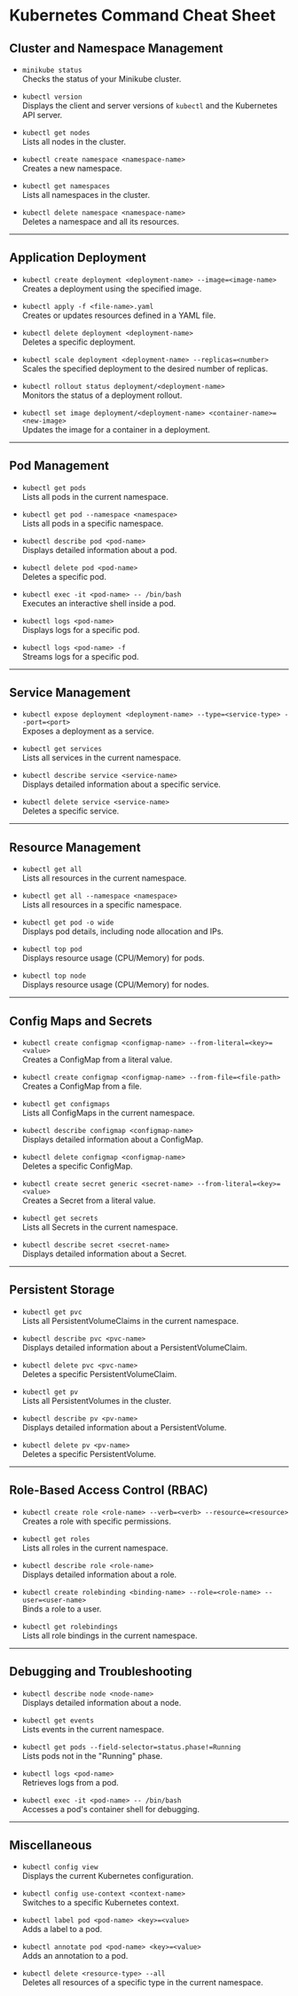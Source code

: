 
# Kubernetes Command Cheat Sheet

## **Cluster and Namespace Management**
- `minikube status`  
  Checks the status of your Minikube cluster.

- `kubectl version`  
  Displays the client and server versions of `kubectl` and the Kubernetes API server.

- `kubectl get nodes`  
  Lists all nodes in the cluster.

- `kubectl create namespace <namespace-name>`  
  Creates a new namespace.

- `kubectl get namespaces`  
  Lists all namespaces in the cluster.

- `kubectl delete namespace <namespace-name>`  
  Deletes a namespace and all its resources.

---

## **Application Deployment**
- `kubectl create deployment <deployment-name> --image=<image-name>`  
  Creates a deployment using the specified image.

- `kubectl apply -f <file-name>.yaml`  
  Creates or updates resources defined in a YAML file.

- `kubectl delete deployment <deployment-name>`  
  Deletes a specific deployment.

- `kubectl scale deployment <deployment-name> --replicas=<number>`  
  Scales the specified deployment to the desired number of replicas.

- `kubectl rollout status deployment/<deployment-name>`  
  Monitors the status of a deployment rollout.

- `kubectl set image deployment/<deployment-name> <container-name>=<new-image>`  
  Updates the image for a container in a deployment.

---

## **Pod Management**
- `kubectl get pods`  
  Lists all pods in the current namespace.

- `kubectl get pod --namespace <namespace>`  
  Lists all pods in a specific namespace.

- `kubectl describe pod <pod-name>`  
  Displays detailed information about a pod.

- `kubectl delete pod <pod-name>`  
  Deletes a specific pod.

- `kubectl exec -it <pod-name> -- /bin/bash`  
  Executes an interactive shell inside a pod.

- `kubectl logs <pod-name>`  
  Displays logs for a specific pod.

- `kubectl logs <pod-name> -f`  
  Streams logs for a specific pod.

---

## **Service Management**
- `kubectl expose deployment <deployment-name> --type=<service-type> --port=<port>`  
  Exposes a deployment as a service.

- `kubectl get services`  
  Lists all services in the current namespace.

- `kubectl describe service <service-name>`  
  Displays detailed information about a specific service.

- `kubectl delete service <service-name>`  
  Deletes a specific service.

---

## **Resource Management**
- `kubectl get all`  
  Lists all resources in the current namespace.

- `kubectl get all --namespace <namespace>`  
  Lists all resources in a specific namespace.

- `kubectl get pod -o wide`  
  Displays pod details, including node allocation and IPs.

- `kubectl top pod`  
  Displays resource usage (CPU/Memory) for pods.

- `kubectl top node`  
  Displays resource usage (CPU/Memory) for nodes.

---

## **Config Maps and Secrets**
- `kubectl create configmap <configmap-name> --from-literal=<key>=<value>`  
  Creates a ConfigMap from a literal value.

- `kubectl create configmap <configmap-name> --from-file=<file-path>`  
  Creates a ConfigMap from a file.

- `kubectl get configmaps`  
  Lists all ConfigMaps in the current namespace.

- `kubectl describe configmap <configmap-name>`  
  Displays detailed information about a ConfigMap.

- `kubectl delete configmap <configmap-name>`  
  Deletes a specific ConfigMap.

- `kubectl create secret generic <secret-name> --from-literal=<key>=<value>`  
  Creates a Secret from a literal value.

- `kubectl get secrets`  
  Lists all Secrets in the current namespace.

- `kubectl describe secret <secret-name>`  
  Displays detailed information about a Secret.

---

## **Persistent Storage**
- `kubectl get pvc`  
  Lists all PersistentVolumeClaims in the current namespace.

- `kubectl describe pvc <pvc-name>`  
  Displays detailed information about a PersistentVolumeClaim.

- `kubectl delete pvc <pvc-name>`  
  Deletes a specific PersistentVolumeClaim.

- `kubectl get pv`  
  Lists all PersistentVolumes in the cluster.

- `kubectl describe pv <pv-name>`  
  Displays detailed information about a PersistentVolume.

- `kubectl delete pv <pv-name>`  
  Deletes a specific PersistentVolume.

---

## **Role-Based Access Control (RBAC)**
- `kubectl create role <role-name> --verb=<verb> --resource=<resource>`  
  Creates a role with specific permissions.

- `kubectl get roles`  
  Lists all roles in the current namespace.

- `kubectl describe role <role-name>`  
  Displays detailed information about a role.

- `kubectl create rolebinding <binding-name> --role=<role-name> --user=<user-name>`  
  Binds a role to a user.

- `kubectl get rolebindings`  
  Lists all role bindings in the current namespace.

---

## **Debugging and Troubleshooting**
- `kubectl describe node <node-name>`  
  Displays detailed information about a node.

- `kubectl get events`  
  Lists events in the current namespace.

- `kubectl get pods --field-selector=status.phase!=Running`  
  Lists pods not in the "Running" phase.

- `kubectl logs <pod-name>`  
  Retrieves logs from a pod.

- `kubectl exec -it <pod-name> -- /bin/bash`  
  Accesses a pod's container shell for debugging.

---

## **Miscellaneous**
- `kubectl config view`  
  Displays the current Kubernetes configuration.

- `kubectl config use-context <context-name>`  
  Switches to a specific Kubernetes context.

- `kubectl label pod <pod-name> <key>=<value>`  
  Adds a label to a pod.

- `kubectl annotate pod <pod-name> <key>=<value>`  
  Adds an annotation to a pod.

- `kubectl delete <resource-type> --all`  
  Deletes all resources of a specific type in the current namespace.
